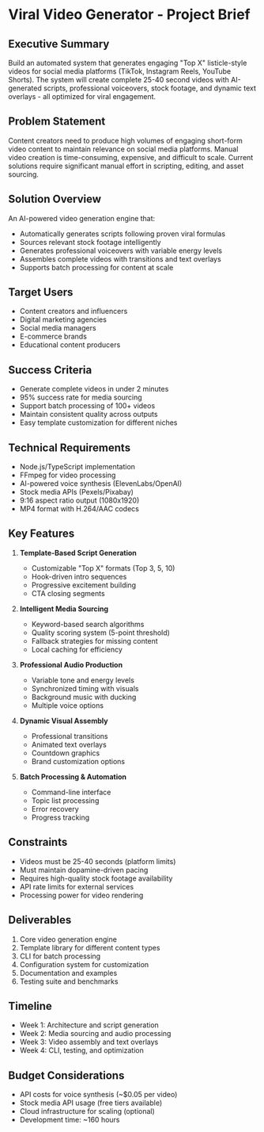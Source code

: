 # Viral Video Generator - Project Brief

## Executive Summary
Build an automated system that generates engaging "Top X" listicle-style videos for social media platforms (TikTok, Instagram Reels, YouTube Shorts). The system will create complete 25-40 second videos with AI-generated scripts, professional voiceovers, stock footage, and dynamic text overlays - all optimized for viral engagement.

## Problem Statement
Content creators need to produce high volumes of engaging short-form video content to maintain relevance on social media platforms. Manual video creation is time-consuming, expensive, and difficult to scale. Current solutions require significant manual effort in scripting, editing, and asset sourcing.

## Solution Overview
An AI-powered video generation engine that:
- Automatically generates scripts following proven viral formulas
- Sources relevant stock footage intelligently
- Generates professional voiceovers with variable energy levels
- Assembles complete videos with transitions and text overlays
- Supports batch processing for content at scale

## Target Users
- Content creators and influencers
- Digital marketing agencies
- Social media managers
- E-commerce brands
- Educational content producers

## Success Criteria
- Generate complete videos in under 2 minutes
- 95% success rate for media sourcing
- Support batch processing of 100+ videos
- Maintain consistent quality across outputs
- Easy template customization for different niches

## Technical Requirements
- Node.js/TypeScript implementation
- FFmpeg for video processing
- AI-powered voice synthesis (ElevenLabs/OpenAI)
- Stock media APIs (Pexels/Pixabay)
- 9:16 aspect ratio output (1080x1920)
- MP4 format with H.264/AAC codecs

## Key Features
1. **Template-Based Script Generation**
   - Customizable "Top X" formats (Top 3, 5, 10)
   - Hook-driven intro sequences
   - Progressive excitement building
   - CTA closing segments

2. **Intelligent Media Sourcing**
   - Keyword-based search algorithms
   - Quality scoring system (5-point threshold)
   - Fallback strategies for missing content
   - Local caching for efficiency

3. **Professional Audio Production**
   - Variable tone and energy levels
   - Synchronized timing with visuals
   - Background music with ducking
   - Multiple voice options

4. **Dynamic Visual Assembly**
   - Professional transitions
   - Animated text overlays
   - Countdown graphics
   - Brand customization options

5. **Batch Processing & Automation**
   - Command-line interface
   - Topic list processing
   - Error recovery
   - Progress tracking

## Constraints
- Videos must be 25-40 seconds (platform limits)
- Must maintain dopamine-driven pacing
- Requires high-quality stock footage availability
- API rate limits for external services
- Processing power for video rendering

## Deliverables
1. Core video generation engine
2. Template library for different content types
3. CLI for batch processing
4. Configuration system for customization
5. Documentation and examples
6. Testing suite and benchmarks

## Timeline
- Week 1: Architecture and script generation
- Week 2: Media sourcing and audio processing
- Week 3: Video assembly and text overlays
- Week 4: CLI, testing, and optimization

## Budget Considerations
- API costs for voice synthesis (~$0.05 per video)
- Stock media API usage (free tiers available)
- Cloud infrastructure for scaling (optional)
- Development time: ~160 hours